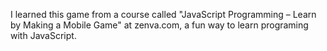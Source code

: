 I learned this game from a course called "JavaScript Programming – Learn by Making a Mobile Game" at zenva.com, a fun way to learn programing with JavaScript.
